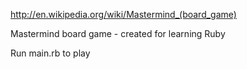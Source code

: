 http://en.wikipedia.org/wiki/Mastermind_(board_game)

Mastermind board game - created for learning Ruby

Run main.rb to play